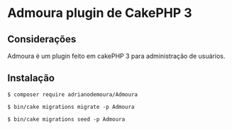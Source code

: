 # Admoura plugin de CakePHP 3

## Considerações
Admoura é um plugin feito em cakePHP 3 para administração de usuários.

## Instalação


```
$ composer require adrianodemoura/Admoura
```

```
$ bin/cake migrations migrate -p Admoura
```

```
$ bin/cake migrations seed -p Admoura
```